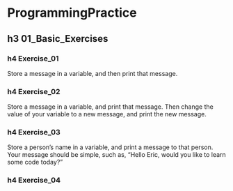 # ProgrammingPractice

## h3 01_Basic_Exercises
### h4 Exercise_01
Store a message in a variable, and then print that message.
### h4 Exercise_02
Store a message in a variable, and print that message.
Then change the value of your variable to a new message, and print the new message.
### h4 Exercise_03
Store a person’s name in a variable, and print a message to that person. Your message should be simple, such as, “Hello Eric, 
would you like to learn some code today?”
### h4 Exercise_04